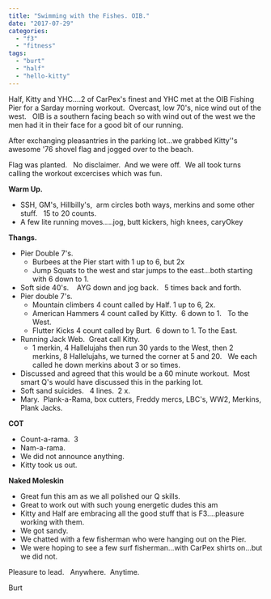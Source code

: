 ```yaml
---
title: "Swimming with the Fishes. OIB."
date: "2017-07-29"
categories: 
  - "f3"
  - "fitness"
tags: 
  - "burt"
  - "half"
  - "hello-kitty"
---
```


Half, Kitty and YHC....2 of CarPex's finest and YHC met at the OIB Fishing Pier for a Sarday morning workout.  Overcast, low 70's, nice wind out of the west.   OIB is a southern facing beach so with wind out of the west we the men had it in their face for a good bit of our running.

After exchanging pleasantries in the parking lot...we grabbed Kitty''s awesome '76 shovel flag and jogged over to the beach.

Flag was planted.   No disclaimer.  And we were off.  We all took turns calling the workout excercises which was fun.

**Warm Up.**

- SSH, GM's, Hillbilly's,  arm circles both ways, merkins and some other stuff.   15 to 20 counts.
- A few lite running moves.....jog, butt kickers, high knees, caryOkey

**Thangs.**

- Pier Double 7's.
    - Burbees at the Pier start with 1 up to 6, but 2x
    - Jump Squats to the west and star jumps to the east...both starting with 6 down to 1.
- Soft side 40's.    AYG down and jog back.   5 times back and forth.
- Pier double 7's.
    - Mountain climbers 4 count called by Half. 1 up to 6, 2x.
    - American Hammers 4 count called by Kitty.  6 down to 1.   To the West.
    - Flutter Kicks 4 count called by Burt.  6 down to 1. To the East.
- Running Jack Web.  Great call Kitty.
    - 1 merkin, 4 Hallelujahs then run 30 yards to the West, then 2 merkins, 8 Hallelujahs, we turned the corner at 5 and 20.   We each called he down merkins about 3 or so times.
- Discussed and agreed that this would be a 60 minute workout.  Most smart Q's would have discussed this in the parking lot.
- Soft sand suicides.   4 lines.  2 x.
- Mary.  Plank-a-Rama, box cutters, Freddy mercs, LBC's, WW2, Merkins, Plank Jacks.

**COT**

- Count-a-rama.  3
- Nam-a-rama.
- We did not announce anything.
- Kitty took us out.

**Naked Moleskin**

- Great fun this am as we all polished our Q skills.
- Great to work out with such young energetic dudes this am
- Kitty and Half are embracing all the good stuff that is F3....pleasure working with them.
- We got sandy.
- We chatted with a few fisherman who were hanging out on the Pier.
- We were hoping to see a few surf fisherman...with CarPex shirts on...but we did not.

Pleasure to lead.   Anywhere.  Anytime.

Burt
